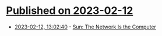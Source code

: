 # [Published on 2023-02-12](index.md)

* [2023-02-12, 13:02:40](https://news.ycombinator.com/item?id=34762508) - [Sun: The Network Is the Computer](https://www.abortretry.fail/p/the-network-is-the-computer)

